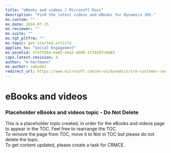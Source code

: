 ```yaml
---
title: "eBooks and videos | Microsoft Docs"
description: "Find the latest videos and eBooks for Dynamics 365."
ms.custom: ""
ms.date: 2016-07-15
ms.reviewer: ""
ms.suite: ""
ms.tgt_pltfrm: ""
ms.topic: get-started-article
applies_to: "Social Engagement"
ms.assetid: 47af356d-6a65-44a2-a0d8-1f2020fc9e03
caps.latest.revision: 4
author: "m-hartmann"
ms.author: sakudes
redirect_url: https://www.microsoft.com/en-us/dynamics/crm-customer-center/ebooks-and-videos.aspx#social
---
```

# eBooks and videos
### Placeholder eBooks and videos topic - Do Not Delete  
This is a placeholder topic created, in order for the eBooks and videos page to appear in the TOC. Feel free to rearrange the TOC.  
To remove the page from TOC, move it to Not in TOC but please do not delete the topic.  
To get content updated, please create a task for CRMCE.
